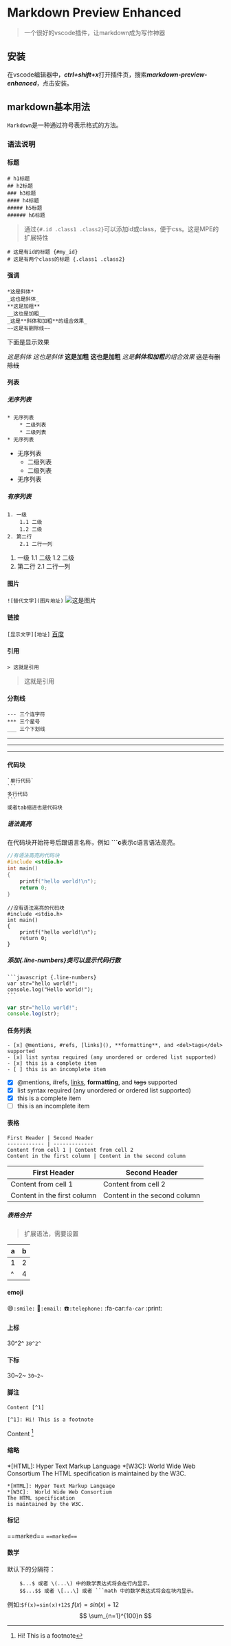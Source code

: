 # Markdown Preview Enhanced
> 一个很好的vscode插件，让markdown成为写作神器

## 安装

在vscode编辑器中，***ctrl+shift+x***打开插件页，搜索***markdown-preview-enhanced***，点击安装。

## markdown基本用法
`Markdown`是一种通过符号表示格式的方法。

### 语法说明
#### 标题

```
# h1标题
## h2标题
### h3标题
#### h4标题
##### h5标题
###### h6标题
```
> 通过`{#.id .class1 .class2}`可以添加id或class，便于css。这是MPE的扩展特性

```
# 这是有id的标题 {#my_id}
# 这是有两个class的标题 {.class1 .class2}
```

#### 强调
```
*这是斜体*
_这也是斜体_
**这是加粗**
__这也是加粗__
_这是**斜体和加粗**的组合效果_
~~这是有删除线~~
```

下面是显示效果

*这是斜体*
_这也是斜体_
**这是加粗**
__这也是加粗__
_这是**斜体和加粗**的组合效果_
~~这是有删除线~~

#### 列表
##### 无序列表
```
* 无序列表
    * 二级列表
    * 二级列表
* 无序列表
```
* 无序列表
    * 二级列表
    * 二级列表
* 无序列表
##### 有序列表
```
1. 一级
    1.1 二级
    1.2 二级
2. 第二行
    2.1 二行一列
```
1. 一级
    1.1 二级
    1.2 二级
2. 第二行
    2.1 二行一列

#### 图片
`![替代文字](图片地址)`
![这是图片](img/test.png)

#### 链接
`[显示文字][地址]`
[百度](http://www.baidu.com)

#### 引用

`> 这就是引用`

> 这就是引用

#### 分割线
```
--- 三个连字符
*** 三个星号
___ 三个下划线
```
---
***
___

#### 代码块

    `单行代码`
    ```
    多行代码
    ```
    或者tab缩进也是代码块

##### 语法高亮
在代码块开始符号后跟语言名称，例如 **```c**表示c语言语法高亮。
```c
//有语法高亮的代码块
#include <stdio.h>
int main()
{
    printf("hello world!\n");
    return 0;
}
```

```
//没有语法高亮的代码块
#include <stdio.h>
int main()
{
    printf("hello world!\n");
    return 0;
}
```
##### 添加{.line-numbers}类可以显示代码行数
    ```javascript {.line-numbers}
    var str="hello world!";
    console.log("Hello world!");
    ```

```javascript {.line-numbers}
var str="hello world!";
console.log(str);
```

#### 任务列表
```
- [x] @mentions, #refs, [links](), **formatting**, and <del>tags</del> supported
- [x] list syntax required (any unordered or ordered list supported)
- [x] this is a complete item
- [ ] this is an incomplete item
```

- [x] @mentions, #refs, [links](), **formatting**, and <del>tags</del> supported
- [x] list syntax required (any unordered or ordered list supported)
- [x] this is a complete item
- [ ] this is an incomplete item

#### 表格
```
First Header | Second Header
------------ | -------------
Content from cell 1 | Content from cell 2
Content in the first column | Content in the second column
```
First Header | Second Header
------------ | -------------
Content from cell 1 | Content from cell 2
Content in the first column | Content in the second column


##### 表格合并
> 扩展语法，需要设置

|a|b|
|---|---|
|1|2|
|^|4|

#### emoji
:smile:`:smile:`
:email:`:email:`
:telephone:`:telephone:`
:fa-car:`fa-car`
:print:

#### 上标
30^2^   `30^2^`
#### 下标
30~2~   `30~2~`

#### 脚注
```
Content [^1]

[^1]: Hi! This is a footnote
```
Content [^1]

[^1]: Hi! This is a footnote

#### 缩略
*[HTML]: Hyper Text Markup Language
*[W3C]:  World Wide Web Consortium
The HTML specification
is maintained by the W3C.
```
*[HTML]: Hyper Text Markup Language
*[W3C]:  World Wide Web Consortium
The HTML specification
is maintained by the W3C.
```

#### 标记
==marked== `==marked==`

#### 数学
默认下的分隔符：
```
    $...$ 或者 \(...\) 中的数学表达式将会在行内显示。
    $$...$$ 或者 \[...\] 或者 ```math 中的数学表达式将会在块内显示。
```
例如:`$f(x)=sin(x)+12$`
$f(x)=sin(x)+12$
$$ \sum_{n=1}^{100}n $$


